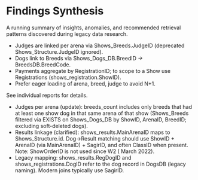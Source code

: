 # Findings Synthesis

A running summary of insights, anomalies, and recommended retrieval patterns discovered during legacy data research.

- Judges are linked per arena via Shows_Breeds.JudgeID (deprecated Shows_Structure.JudgeID ignored).
- Dogs link to Breeds via Shows_Dogs_DB.BreedID -> BreedsDB.BreedCode.
- Payments aggregate by RegistrationID; to scope to a Show use Registrations (shows_registration.ShowID).
- Prefer eager loading of arena, breed, judge to avoid N+1.

See individual reports for details.

- Judges per arena (update): breeds_count includes only breeds that had at least one show dog in that same arena of that
  show (Shows_Breeds filtered via EXISTS on Shows_Dogs_DB by ShowID, ArenaID, BreedID; excluding soft-deleted dogs).
- Results linkage (clarified): shows_results.MainArenaID maps to Shows_Structure.id. Dog→Result matching should use
  ShowID + ArenaID (via MainArenaID) + SagirID, and often ClassID when present. Note: ShowOrderID is not used since W2 (
  March 2022).
- Legacy mapping: shows_results.RegDogID and shows_registrations.DogID refer to the dog record in DogsDB (legacy
  naming). Modern joins typically use SagirID.
